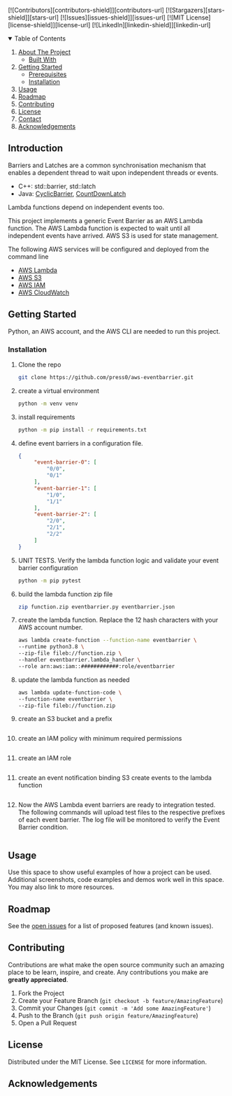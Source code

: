 


<!-- PROJECT SHIELDS -->
<!--
*** I'm using markdown "reference style" links for readability.
*** Reference links are enclosed in brackets [ ] instead of parentheses ( ).
*** See the bottom of this document for the declaration of the reference variables
*** for contributors-url, forks-url, etc. This is an optional, concise syntax you may use.
*** https://www.markdownguide.org/basic-syntax/#reference-style-links
-->
[![Contributors][contributors-shield]][contributors-url]
[![Stargazers][stars-shield]][stars-url]
[![Issues][issues-shield]][issues-url]
[![MIT License][license-shield]][license-url]
[![LinkedIn][linkedin-shield]][linkedin-url]




<!-- TABLE OF CONTENTS -->
<details open="open">
  <summary>Table of Contents</summary>
  <ol>
    <li>
      <a href="#about-the-project">About The Project</a>
      <ul>
        <li><a href="#built-with">Built With</a></li>
      </ul>
    </li>
    <li>
      <a href="#getting-started">Getting Started</a>
      <ul>
        <li><a href="#prerequisites">Prerequisites</a></li>
        <li><a href="#installation">Installation</a></li>
      </ul>
    </li>
    <li><a href="#usage">Usage</a></li>
    <li><a href="#roadmap">Roadmap</a></li>
    <li><a href="#contributing">Contributing</a></li>
    <li><a href="#license">License</a></li>
    <li><a href="#contact">Contact</a></li>
    <li><a href="#acknowledgements">Acknowledgements</a></li>
  </ol>
</details>



## Introduction


Barriers and Latches are a common synchronisation mechanism that enables 
a dependent thread to wait upon independent threads or events. 
* C++: std::barrier, std::latch
* Java: [CyclicBarrier](https://docs.oracle.com/en/java/javase/15/docs/api/java.base/java/util/concurrent/CyclicBarrier.html), [CountDownLatch](https://docs.oracle.com/en/java/javase/15/docs/api/java.base/java/util/concurrent/CountDownLatch.html)

Lambda functions depend on independent events too.

This project implements a generic Event Barrier as an AWS Lambda function.
The AWS Lambda function is expected to wait until all independent events have arrived.
AWS S3 is used for state management.


The following AWS services will be configured and deployed from the command line 

* [AWS Lambda](https://aws.amazon.com/lambda/)
* [AWS S3](https://aws.amazon.com/s3/)
* [AWS IAM](https://aws.amazon.com/iam/)
* [AWS CloudWatch](https://aws.amazon.com/cloudwatch/)


## Getting Started

Python, an AWS account, and the AWS CLI are needed to run this project.

### Installation

1. Clone the repo
   ```sh
   git clone https://github.com/press0/aws-eventbarrier.git
   ```

2. create a virtual environment
   ```sh
   python -m venv venv
   ```
2. install requirements
   ```sh
   python -m pip install -r requirements.txt
   ```
3. define event barriers in a configuration file.  
   ```json
   {
        "event-barrier-0": [
            "0/0",
            "0/1"
        ],
        "event-barrier-1": [
            "1/0",
            "1/1"
        ],
        "event-barrier-2": [
            "2/0",
            "2/1",
            "2/2"
        ]
   }

4. UNIT TESTS. Verify the lambda function logic and validate your event barrier configuration 
   ```sh
   python -m pip pytest
   ```
5. build the lambda function zip file
   ```sh
   zip function.zip eventbarrier.py eventbarrier.json 
   ```

6. create the lambda function.  Replace the 12 hash characters with your AWS account number.

   ```sh
   aws lambda create-function --function-name eventbarrier \
   --runtime python3.8 \
   --zip-file fileb://function.zip \
   --handler eventbarrier.lambda_handler \
   --role arn:aws:iam::############:role/eventbarrier 
   ```
7. update the lambda function as needed
   ```sh
   aws lambda update-function-code \
   --function-name eventbarrier \
   --zip-file fileb://function.zip
   ```

8. create an S3 bucket and a prefix
   ```sh
   ```

9. create an IAM policy with minimum required permissions
   ```sh
   ```

10. create an IAM role
   ```sh
   ```
11. create an event notification binding S3 create events to the lambda function
   ```sh
   ```
12. Now the AWS Lambda event barriers are ready to integration tested. The following commands will upload test files to the respective prefixes of each event barrier.
    The log file will be monitored to verify the Event Barrier condition. 
   ```sh


   ```

## Usage

Use this space to show useful examples of how a project can be used. Additional screenshots, code examples and demos work well in this space. You may also link to more resources.



## Roadmap

See the [open issues](https://github.com/othneildrew/Best-README-Template/issues) for a list of proposed features (and known issues).


## Contributing

Contributions are what make the open source community such an amazing place to be learn, inspire, and create. Any contributions you make are **greatly appreciated**.

1. Fork the Project
2. Create your Feature Branch (`git checkout -b feature/AmazingFeature`)
3. Commit your Changes (`git commit -m 'Add some AmazingFeature'`)
4. Push to the Branch (`git push origin feature/AmazingFeature`)
5. Open a Pull Request



<!-- LICENSE -->
## License

Distributed under the MIT License. See `LICENSE` for more information.




<!-- ACKNOWLEDGEMENTS -->
## Acknowledgements

